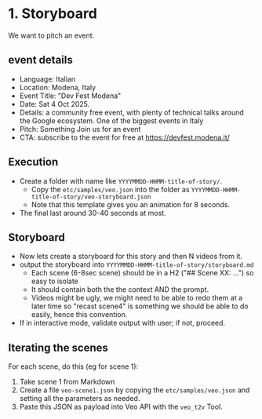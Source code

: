 # 1. Storyboard

We want to pitch an event.

## event details

* Language: Italian
* Location: Modena, Italy
* Event Title: "Dev Fest Modena"
* Date: Sat 4 Oct 2025.
* Details: a community free event, with plenty of technical talks around the Google ecosystem. One of the biggest
  events in Italy
* Pitch: Something Join us for an event
* CTA: subscribe to the event for free at https://devfest.modena.it/

## Execution

* Create a folder with name like `YYYYMMDD-HHMM-title-of-story/`.
  * Copy the `etc/samples/veo.json` into the folder as `YYYYMMDD-HHMM-title-of-story/veo-storyboard.json`
  * Note that this template gives you an animation for 8 seconds.
* The final  last around 30-40 seconds at most.

## Storyboard

* Now lets create a storyboard for this story and then N videos from it.
* output the storyboard into `YYYYMMDD-HHMM-title-of-story/storyboard.md`
  * Each scene (6-8sec scene) should be in a H2 ("## Scene XX: ...") so easy to isolate
  * It should contain both the the context AND the prompt.
  * Videos might be ugly, we might need to be able to redo them at a later time so "recast scene4" is something we should be able to do easily, hence this convention.
* If in interactive mode, validate output with user; if not, proceed.

## Iterating the scenes

For each scene, do this (eg for scene 1):

1. Take scene 1 from Markdown
2. Create a file `veo-scene1.json` by copying the `etc/samples/veo.json` and setting all the parameters as needed.
3. Paste this JSON as payload into Veo API with the `veo_t2v` Tool.
